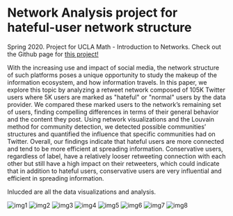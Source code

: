 # Network Analysis project for hateful-user network structure
Spring 2020. Project for UCLA Math - Introduction to Networks. 
Check out the Github page for [this project!](https://github.com/leanneLLL/network-analysis)

With the increasing use and impact of social media, the network structure of such platforms poses a unique opportunity to study the makeup of the information ecosystem, and how information travels. In this paper, we explore this topic by analyzing a retweet network composed of 105K Twitter users where 5K users are marked as "hateful" or "normal" users by the data provider. We compared these marked users to the network’s remaining set of users, finding compelling differences in terms of their general behavior and the content they post. Using network visualizations and the Louvain method for community detection, we detected possible communities’ structures and quantified the influence that specific communities had on Twitter. Overall, our findings indicate that hateful users are more connected and tend to be more efficient at spreading information. Conservative users, regardless of label, have a relatively looser retweeting connection with each other but still have a high impact on their retweeters, which could indicate that in addition to hateful users, conservative users are very influential and efficient in spreading information.

Inlucded are all the data visualizations and analysis.

![img1](https://raw.githubusercontent.com/leanneLLL/network-analysis/master/image-of-paper/page1.png)
![img2](https://raw.githubusercontent.com/leanneLLL/network-analysis/master/image-of-paper/page2.png)
![img3](https://raw.githubusercontent.com/leanneLLL/network-analysis/master/image-of-paper/page3.png)
![img4](https://raw.githubusercontent.com/leanneLLL/network-analysis/master/image-of-paper/page4.png)
![img5](https://raw.githubusercontent.com/leanneLLL/network-analysis/master/image-of-paper/page5.png)
![img6](https://raw.githubusercontent.com/leanneLLL/network-analysis/master/image-of-paper/page6.png)
![img7](https://raw.githubusercontent.com/leanneLLL/network-analysis/master/image-of-paper/page7.png)
![img8](https://raw.githubusercontent.com/leanneLLL/network-analysis/master/image-of-paper/page8.png)
